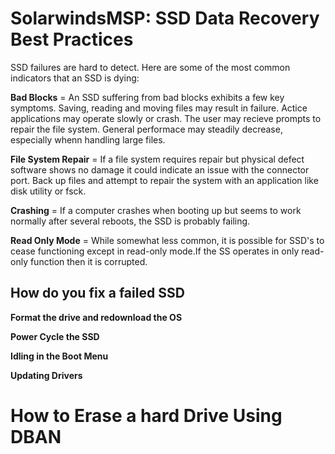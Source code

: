 # SolarwindsMSP: SSD Data Recovery Best Practices

SSD failures are hard to detect. Here are some of the most common indicators that an SSD is dying:

**Bad Blocks** = An SSD suffering from bad blocks exhibits a few key symptoms. Saving, reading and moving files may result in failure. Actice applications may operate slowly or crash. The user may recieve prompts to repair the file system. General performace may steadily decrease, especially whenn handling large files.

**File System Repair** = If a file system requires repair but physical defect software shows no damage it could indicate an issue with the connector port. Back up files and attempt to repair the system with an application like disk utility or fsck.

**Crashing** = If a computer crashes when booting up but seems to work normally after several reboots, the SSD is probably failing.

**Read Only Mode** = While somewhat less common, it is possible for SSD's to cease functioning except in read-only mode.If the SS operates in only read-only function then it is corrupted.

## How do you fix a failed SSD

**Format the drive and redownload the OS**

**Power Cycle the SSD**

**Idling in the Boot Menu**

**Updating Drivers**

# How to Erase a hard Drive Using DBAN

